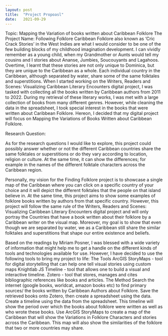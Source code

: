 ```yaml
---
layout: post
title:  "Project Propoasl"
date:   2021-09-29 
---
```

Topic: Mapping the Variation of books written about Caribbean Folklore 
The Project Name: Following Folklore
Caribbean Folklore also known as ‘Cric Crack Stories’ in the West Indies are what I would consider to be one of the few building blocks of my childhood imagination development. I can vividly remember as a young child, when my Grandmother or Aunts  would tell my cousins and I stories about Ananse, Jumbies, Soucouyants and Lagahoos. Overtime, I learnt that these stories are not only unique to Dominica, but they are unique to the Caribbean as a whole. Each individual country in the Caribbean, although separated by water, share some of the same folktales and superstitions. 
When I started working on the Writers, Readers and Scenes: Visualizing Caribbean Literary Encounters digital project, I was tasked with collecting all the books written by Caribbean authors from 2011 to 2022. During my retrieval of these literary works, I was met with a large collection of books from many different genres. However, while cleaning the data in the spreadsheet, I took special interest in  the books that were written about Caribbean Folklore. Hereon, I decided that my digital project will focus on Mapping the Variations of Books Written about Caribbean Folklore. 




Research Question:

As for the research questions I would like to explore, this project could possibly answer whether or not the different Caribbean countries share the same folktales or superstitions or do they vary according to location, religion or culture. At the same time, it can show the differences; for example in the names of the different folktale characters across the Caribbean region.

 Personally, my vision for the Finding Folklore project is to showcase a single map of the Caribbean where you can click on a specific country of your choice and it will depict the different folktales that the people on that island believe in. At the same time, this project aims to show some examples of folklore books written by authors from that specific country. However, this project will follow the same rule of the Writers, Readers and Scenes: Visualizing Caribbean Literary Encounters digital project and will only portray the Countries that have a book written about their folklore by a Caribbean writer on the visual map. Moreover, my goal is to show that even though we are separated by water, we as a Caribbean still share the similar folktales and superstitions that shape our entire existence and beliefs. 




Based on the readings by Miriam Posner, I was blessed with a wide variety of information that might help me to get a handle on the different kinds of tools and technologies available for use. However, I have decided to use the following tools to bring my project to life: 
The Tools
ArcGIS StoryMaps - tool for digital storytelling that can help one tell visual stories using custom maps 
Knightlab JS Timeline - tool that allows one to build a visual and interactive timeline. 
Zotero - tool that stores, manages and cites bibliographic references like books and articles. 
The Method
Search the internet (google books, worldcat, amazon books etc) to find primary sources/ the books written by Caribbean Authors about Folklore.
Save the retrieved books onto Zotero, then create a spreadsheet using the data.
Create a timeline using the data from the spreadsheet. This timeline will show the period over which the books about folklore were written as well as who wrote these books. 
Use ArcGIS StoryMaps to create a map of the Caribbean that will show the Variations in Folklore Characters and stories across the Caribbean. This map will also show the similarities of the folklore that two or more countries may share.  
